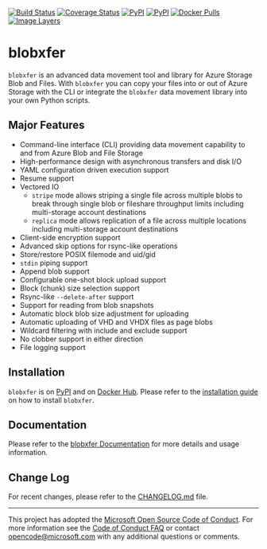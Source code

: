 [![Build Status](https://travis-ci.org/Azure/blobxfer.svg?branch=master)](https://travis-ci.org/Azure/blobxfer)
[![Coverage Status](https://coveralls.io/repos/github/Azure/blobxfer/badge.svg?branch=master)](https://coveralls.io/github/Azure/blobxfer?branch=master)
[![PyPI](https://img.shields.io/pypi/v/blobxfer.svg)](https://pypi.python.org/pypi/blobxfer)
[![PyPI](https://img.shields.io/pypi/pyversions/blobxfer.svg)](https://pypi.python.org/pypi/blobxfer)
[![Docker Pulls](https://img.shields.io/docker/pulls/alfpark/blobxfer.svg)](https://hub.docker.com/r/alfpark/blobxfer)
[![Image Layers](https://images.microbadger.com/badges/image/alfpark/blobxfer:latest.svg)](http://microbadger.com/images/alfpark/blobxfer)

# blobxfer
`blobxfer` is an advanced data movement tool and library for Azure Storage
Blob and Files. With `blobxfer` you can copy your files into or out of Azure
Storage with the CLI or integrate the `blobxfer` data movement library into
your own Python scripts.

## Major Features
* Command-line interface (CLI) providing data movement capability to and
from Azure Blob and File Storage
* High-performance design with asynchronous transfers and disk I/O
* YAML configuration driven execution support
* Resume support
* Vectored IO
  * `stripe` mode allows striping a single file across multiple blobs to
    break through single blob or fileshare throughput limits including
    multi-storage account destinations
  * `replica` mode allows replication of a file across multiple locations
    including multi-storage account destinations
* Client-side encryption support
* Advanced skip options for rsync-like operations
* Store/restore POSIX filemode and uid/gid
* `stdin` piping support
* Append blob support
* Configurable one-shot block upload support
* Block (chunk) size selection support
* Rsync-like `--delete-after` support
* Support for reading from blob snapshots
* Automatic block blob size adjustment for uploading
* Automatic uploading of VHD and VHDX files as page blobs
* Wildcard filtering with include and exclude support
* No clobber support in either direction
* File logging support

## Installation
`blobxfer` is on [PyPI](https://pypi.python.org/pypi/blobxfer) and on
[Docker Hub](https://hub.docker.com/r/alfpark/blobxfer/). Please refer to
the [installation guide](https://github.com/Azure/blobxfer/blob/master/docs/01-installation.md)
on how to install `blobxfer`.

## Documentation
Please refer to the [blobxfer Documentation](https://github.com/Azure/blobxfer/blob/master/docs)
for more details and usage information.

## Change Log
For recent changes, please refer to the
[CHANGELOG.md](https://github.com/Azure/blobxfer/blob/master/CHANGELOG.md)
file.

------------------------------------------------------------------------

This project has adopted the
[Microsoft Open Source Code of Conduct](https://opensource.microsoft.com/codeofconduct/).
For more information see the
[Code of Conduct FAQ](https://opensource.microsoft.com/codeofconduct/faq/)
or contact [<opencode@microsoft.com>](mailto:opencode@microsoft.com) with any
additional questions or comments.
